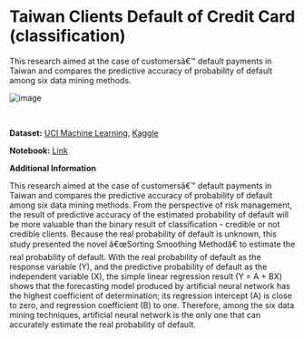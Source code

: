 # Taiwan Clients Default of Credit Card (classification)

This research aimed at the case of customersâ€™ default payments in Taiwan and compares the predictive accuracy of probability of default among six data mining methods.

![image](https://github.com/Kmohamedalie/Taiwan-Clients-Default-of-Credit-Card/assets/63104472/ce8a929d-db03-4e1c-9363-5ff9784d4b1c)

<br>

**Dataset:** <a href="https://archive.ics.uci.edu/dataset/350/default+of+credit+card+clients">UCI Machine Learning</a>,   <a href="https://www.kaggle.com/datasets/uciml/default-of-credit-card-clients-dataset">Kaggle</a>


**Notebook:** [Link](https://github.com/Kmohamedalie/Taiwan-Clients-Default-of-Credit-Card/blob/master/Notebook/TaiwanClients%20Default%20of%20Credit%20Card%20-%20SnapML(Random%20Forest%20vs%20Boosting%20Machine)%20.ipynb)


**Additional Information**

This research aimed at the case of customersâ€™ default payments in Taiwan and compares the predictive accuracy of probability of default among six data mining methods. From the perspective of risk management, the result of predictive accuracy of the estimated probability of default will be more valuable than the binary result of classification - credible or not credible clients. Because the real probability of default is unknown, this study presented the novel â€œSorting Smoothing Methodâ€ to estimate the real probability of default. With the real probability of default as the response variable (Y), and the predictive probability of default as the independent variable (X), the simple linear regression result (Y = A + BX) shows that the forecasting model produced by artificial neural network has the highest coefficient of determination; its regression intercept (A) is close to zero, and regression coefficient (B) to one. Therefore, among the six data mining techniques, artificial neural network is the only one that can accurately estimate the real probability of default.
